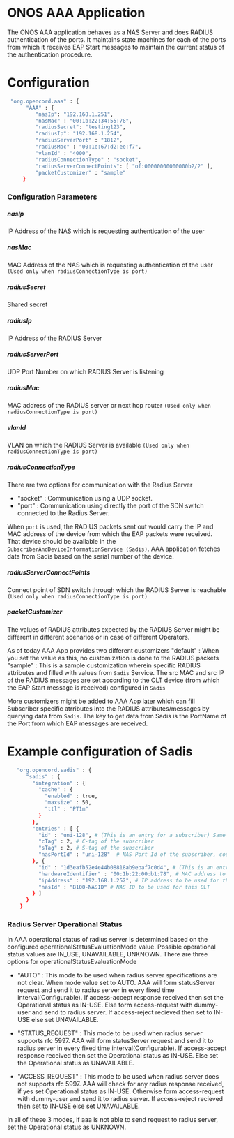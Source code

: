 # ONOS AAA Application

The ONOS AAA application behaves as a NAS Server and does RADIUS authentication of the ports. It maintains state machines for each of the ports from which it receives EAP Start messages to maintain the current status of the authentication procedure.

# Configuration
```sh
 "org.opencord.aaa" : {
      "AAA" : {
         "nasIp": "192.168.1.251",
         "nasMac" : "00:1b:22:34:55:78",
         "radiusSecret": "testing123",
         "radiusIp": "192.168.1.254",
         "radiusServerPort" : "1812",
         "radiusMac" : "00:1e:67:d2:ee:f7",
         "vlanId" : "4000",
         "radiusConnectionType" : "socket",
         "radiusServerConnectPoints": [ "of:00000000000000b2/2" ],
         "packetCustomizer" : "sample"
     }
 ```
 ### Configuration Parameters
##### nasIp
 IP Address of the NAS  which is requesting authentication of the user
##### nasMac
MAC Address of the NAS  which is requesting authentication of the user `(Used only when radiusConnectionType is port)`
##### radiusSecret
Shared secret
##### radiusIp
IP Address of the RADIUS Server
##### radiusServerPort
UDP Port Number on which RADIUS Server is listening
##### radiusMac
MAC address of the RADIUS server or next hop router `(Used only when radiusConnectionType is port)`
##### vlanId
VLAN on which the RADIUS Server is available `(Used only when radiusConnectionType is port)`
##### radiusConnectionType
There are two options for communication with the Radius Server
- "socket" : Communication using a UDP socket.
- "port"   : Communication using directly the port of the SDN switch connected to the Radius Server.

When `port` is used, the RADIUS packets sent out would carry the IP and MAC address of the device from which the EAP packets were received. That device should be available in the `SubscriberAndDeviceInformationService (Sadis)`. AAA application fetches data from Sadis based on the serial number of the device.

##### radiusServerConnectPoints
Connect point of SDN switch through which the RADIUS Server is reachable `(Used only when radiusConnectionType is port)`

##### packetCustomizer
The values of RADIUS attributes expected by the RADIUS Server might be different in different scenarios or in case of different Operators.

As of today AAA App provides two different customizers
"default" : When you set the value as this, no customization is done to the RADIUS packets
"sample" : This is a sample customization wherein specific RADIUS attributes and filled with values from `Sadis` Service. The src MAC and src IP of the RADIUS messages are set according to the OLT device (from which the EAP Start message is received) configured in `Sadis`

More customizers might be added to AAA App later which can fill Subscriber specific atrributes into the RADIUS attributes/messages by querying data from `Sadis`. The key to get data from Sadis is the PortName of the Port from which EAP messages are received.

# Example configuration of Sadis
```sh
   "org.opencord.sadis" : {
      "sadis" : {
        "integration" : {
          "cache" : {
            "enabled" : true,
            "maxsize" : 50,
            "ttl" : "PT1m"
          }
        },
        "entries" : [ {
          "id" : "uni-128", # (This is an entry for a subscriber) Same as the portName of the Port as seen in onos ports command
          "cTag" : 2, # C-tag of the subscriber
          "sTag" : 2, # S-tag of the subscriber
          "nasPortId" : "uni-128"  # NAS Port Id of the subscriber, could be different from the id above
        }, {
          "id" : "1d3eafb52e4e44b08818ab9ebaf7c0d4", # (This is an entry for an OLT device) Same as the serial of the OLT logical device as seen in the onos devices command
          "hardwareIdentifier" : "00:1b:22:00:b1:78", # MAC address to be used for this OLT
          "ipAddress" : "192.168.1.252", # IP address to be used for this OLT
          "nasId" : "B100-NASID" # NAS ID to be used for this OLT
        } ]
      }
    }
 ```
  ### Radius Server Operational Status
 In AAA operational status of radius server is determined based on the configured operationalStatusEvaluationMode value. Possible operational status values are IN_USE, UNAVAILABLE, UNKNOWN. There are three options for operationalStatusEvaluationMode
- "AUTO" : This mode to be used when radius server specifications are not clear. When mode value set to AUTO. AAA will form statusServer request and send it to radius server in every fixed time interval(Configurable). If access-accept response received then set the Operational status as IN-USE. Else form access-request with dummy-user and send to radius server. If access-reject recieved then set to IN-USE else set UNAVAILABLE.

- "STATUS_REQUEST" : This mode to be used when radius server supports rfc 5997. AAA will form statusServer request and send it to radius server in every fixed time interval(Configurable). If access-accept response received then set the Operational status as IN-USE. Else set the Operational status as UNAVAILABLE.

- "ACCESS_REQUEST" : This mode to be used when radius server does not supports rfc 5997. AAA will check for any radius response received, if yes set Operational status as IN-USE. Otherwise form access-request with dummy-user and send it to radius server. If access-reject recieved then set to IN-USE else set UNAVAILABLE.

In all of these 3 modes, if aaa is not able to send request to radius server, set the Operational status as UNKNOWN.

